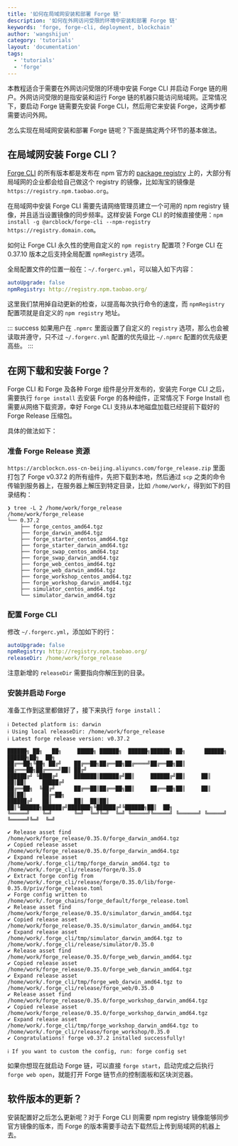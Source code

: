 ```yaml
---
title: '如何在局域网安装和部署 Forge 链'
description: '如何在外网访问受限的环境中安装和部署 Forge 链'
keywords: 'forge, forge-cli, deployment, blockchain'
author: 'wangshijun'
category: 'tutorials'
layout: 'documentation'
tags:
  - 'tutorials'
  - 'forge'
---
```


本教程适合于需要在外网访问受限的环境中安装 Forge CLI 并启动 Forge 链的用户。外网访问受限的是指安装和运行 Forge 链的机器只能访问局域网。正常情况下，要启动 Forge 链需要先安装 Forge CLI，然后用它来安装 Forge，这两步都需要访问外网。

怎么实现在局域网安装和部署 Forge 链呢？下面是搞定两个环节的基本做法。

## 在局域网安装 Forge CLI？

[Forge CLI](https://www.npmjs.com/package/@arcblock/forge-cli) 的所有版本都是发布在 npm 官方的 [package registry](https://registry.npmjs.org) 上的，大部分有局域网的企业都会给自己做这个 registry 的镜像，比如淘宝的镜像是 `https://registry.npm.taobao.org`。

在局域网中安装 Forge CLI 需要先请网络管理员建立一个可用的 npm registry 镜像，并且适当设置镜像的同步频率。这样安装 Forge CLI 的时候直接使用：`npm install -g @arcblock/forge-cli --npm-registry https://registry.domain.com`。

如何让 Forge CLI 永久性的使用自定义的 `npm registry` 配置项？Forge CLI 在 0.37.10 版本之后支持全局配置 `npmRegistry` 选项。

全局配置文件的位置一般在：`~/.forgerc.yml`，可以输入如下内容：

```yaml
autoUpgrade: false
npmRegistry: http://registry.npm.taobao.org/
```

这里我们禁用掉自动更新的检查，以提高每次执行命令的速度，而 `npmRegistry` 配置项就是自定义的 `npm registry` 地址。

::: success
如果用户在 `.npmrc` 里面设置了自定义的 `registry` 选项，那么也会被读取并遵守，只不过 `~/.forgerc.yml` 配置的优先级比 `~/.npmrc` 配置的优先级更高些。
:::

## 在网下载和安装 Forge？

Forge CLI 和 Forge 及各种 Forge 组件是分开发布的，安装完 Forge CLI 之后，需要执行 `forge install` 去安装 Forge 的各种组件，正常情况下 Forge Install 也需要从网络下载资源，幸好 Forge CLI 支持从本地磁盘加载已经提前下载好的 Forge Release 压缩包。

具体的做法如下：

### 准备 Forge Release 资源

`https://arcblockcn.oss-cn-beijing.aliyuncs.com/forge_release.zip` 里面打包了 Forge v0.37.2 的所有组件，先把下载到本地，然后通过 `scp` 之类的命令传输到服务器上，在服务器上解压到特定目录，比如 `/home/work/`，得到如下的目录结构：

```shell
❯ tree -L 2 /home/work/forge_release
/home/work/forge_release
└── 0.37.2
    ├── forge_centos_amd64.tgz
    ├── forge_darwin_amd64.tgz
    ├── forge_starter_centos_amd64.tgz
    ├── forge_starter_darwin_amd64.tgz
    ├── forge_swap_centos_amd64.tgz
    ├── forge_swap_darwin_amd64.tgz
    ├── forge_web_centos_amd64.tgz
    ├── forge_web_darwin_amd64.tgz
    ├── forge_workshop_centos_amd64.tgz
    ├── forge_workshop_darwin_amd64.tgz
    ├── simulator_centos_amd64.tgz
    └── simulator_darwin_amd64.tgz
```

### 配置 Forge CLI

修改 `~/.forgerc.yml`，添加如下的行：

```yaml
autoUpgrade: false
npmRegistry: http://registry.npm.taobao.org/
releaseDir: /home/work/forge_release
```

注意新增的 `releaseDir` 需要指向你解压到的目录。

### 安装并启动 Forge

准备工作到这里都做好了，接下来执行 `forge install`：

```shell
ℹ Detected platform is: darwin
ℹ Using local releaseDir: /home/work/forge_release
ℹ Latest forge release version: v0.37.2

██████╗ ██╗   ██╗     █████╗ ██████╗  ██████╗██████╗ ██╗      ██████╗  ██████╗██╗  ██╗
██╔══██╗╚██╗ ██╔╝    ██╔══██╗██╔══██╗██╔════╝██╔══██╗██║     ██╔═══██╗██╔════╝██║ ██╔╝
██████╔╝ ╚████╔╝     ███████║██████╔╝██║     ██████╔╝██║     ██║   ██║██║     █████╔╝
██╔══██╗  ╚██╔╝      ██╔══██║██╔══██╗██║     ██╔══██╗██║     ██║   ██║██║     ██╔═██╗
██████╔╝   ██║       ██║  ██║██║  ██║╚██████╗██████╔╝███████╗╚██████╔╝╚██████╗██║  ██╗
╚═════╝    ╚═╝       ╚═╝  ╚═╝╚═╝  ╚═╝ ╚═════╝╚═════╝ ╚══════╝ ╚═════╝  ╚═════╝╚═╝  ╚═╝

✔ Release asset find /home/work/forge_release/0.35.0/forge_darwin_amd64.tgz
✔ Copied release asset /home/work/forge_release/0.35.0/forge_darwin_amd64.tgz
✔ Expand release asset /home/work/.forge_cli/tmp/forge_darwin_amd64.tgz to /home/work/.forge_cli/release/forge/0.35.0
✔ Extract forge config from /home/work/.forge_cli/release/forge/0.35.0/lib/forge-0.35.0/priv/forge_release.toml
✔ Forge config written to /home/work/.forge_chains/forge_default/forge_release.toml
✔ Release asset find /home/work/forge_release/0.35.0/simulator_darwin_amd64.tgz
✔ Copied release asset /home/work/forge_release/0.35.0/simulator_darwin_amd64.tgz
✔ Expand release asset /home/work/.forge_cli/tmp/simulator_darwin_amd64.tgz to /home/work/.forge_cli/release/simulator/0.35.0
✔ Release asset find /home/work/forge_release/0.35.0/forge_web_darwin_amd64.tgz
✔ Copied release asset /home/work/forge_release/0.35.0/forge_web_darwin_amd64.tgz
✔ Expand release asset /home/work/.forge_cli/tmp/forge_web_darwin_amd64.tgz to /home/work/.forge_cli/release/forge_web/0.35.0
✔ Release asset find /home/work/forge_release/0.35.0/forge_workshop_darwin_amd64.tgz
✔ Copied release asset /home/work/forge_release/0.35.0/forge_workshop_darwin_amd64.tgz
✔ Expand release asset /home/work/.forge_cli/tmp/forge_workshop_darwin_amd64.tgz to /home/work/.forge_cli/release/forge_workshop/0.35.0
✔ Congratulations! forge v0.37.2 installed successfully!

ℹ If you want to custom the config, run: forge config set
```

如果你想现在就启动 Forge 链，可以直接 `forge start`，启动完成之后执行 `forge web open`，就能打开 Forge 链节点的控制面板和区块浏览器。

## 软件版本的更新？

安装配置好之后怎么更新呢？对于 Forge CLI 则需要 npm registry 镜像能够同步官方镜像的版本，而 Forge 的版本需要手动去下载然后上传到局域网的机器上去。
